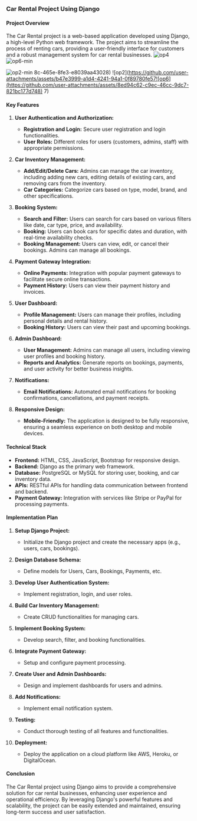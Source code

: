 ### Car Rental Project Using Django

#### Project Overview
The Car Rental project is a web-based application developed using Django, a high-level Python web framework. The project aims to streamline the process of renting cars, providing a user-friendly interface for customers and a robust management system for car rental businesses. 
![op4](https://github.com/user-attachments/assets/54e45c8f-8d95-4ea9-839a-0a6cb9c2fa77)![op6-min](https://github.com/user-attachments/assets/e34b1013-c29f-4542-8d46-63950b6f6bca)

![op2-min](https://github.com/user-attachments/assets/44c6b5ee-add9-4e1d-9099-e3cae5c43921)
8c-465e-8fe3-e8039aa43028)
![op2](https://github.com/user-attachments/assets/b47e3999-a1d4-4241-94a1-0f89780fe57![op6](https://github.com/user-attachments/assets/8ed94c62-c9ec-46cc-9dc7-821bc177d748)
7)


#### Key Features

1. **User Authentication and Authorization:**
   - **Registration and Login:** Secure user registration and login functionalities.
   - **User Roles:** Different roles for users (customers, admins, staff) with appropriate permissions.

2. **Car Inventory Management:**
   - **Add/Edit/Delete Cars:** Admins can manage the car inventory, including adding new cars, editing details of existing cars, and removing cars from the inventory.
   - **Car Categories:** Categorize cars based on type, model, brand, and other specifications.

3. **Booking System:**
   - **Search and Filter:** Users can search for cars based on various filters like date, car type, price, and availability.
   - **Booking:** Users can book cars for specific dates and duration, with real-time availability checks.
   - **Booking Management:** Users can view, edit, or cancel their bookings. Admins can manage all bookings.

4. **Payment Gateway Integration:**
   - **Online Payments:** Integration with popular payment gateways to facilitate secure online transactions.
   - **Payment History:** Users can view their payment history and invoices.

5. **User Dashboard:**
   - **Profile Management:** Users can manage their profiles, including personal details and rental history.
   - **Booking History:** Users can view their past and upcoming bookings.

6. **Admin Dashboard:**
   - **User Management:** Admins can manage all users, including viewing user profiles and booking history.
   - **Reports and Analytics:** Generate reports on bookings, payments, and user activity for better business insights.

7. **Notifications:**
   - **Email Notifications:** Automated email notifications for booking confirmations, cancellations, and payment receipts.

8. **Responsive Design:**
   - **Mobile-Friendly:** The application is designed to be fully responsive, ensuring a seamless experience on both desktop and mobile devices.
   

#### Technical Stack

- **Frontend:** HTML, CSS, JavaScript, Bootstrap for responsive design.
- **Backend:** Django as the primary web framework.
- **Database:** PostgreSQL or MySQL for storing user, booking, and car inventory data.
- **APIs:** RESTful APIs for handling data communication between frontend and backend.
- **Payment Gateway:** Integration with services like Stripe or PayPal for processing payments.

#### Implementation Plan

1. **Setup Django Project:**
   - Initialize the Django project and create the necessary apps (e.g., users, cars, bookings).

2. **Design Database Schema:**
   - Define models for Users, Cars, Bookings, Payments, etc.

3. **Develop User Authentication System:**
   - Implement registration, login, and user roles.

4. **Build Car Inventory Management:**
   - Create CRUD functionalities for managing cars.

5. **Implement Booking System:**
   - Develop search, filter, and booking functionalities.

6. **Integrate Payment Gateway:**
   - Setup and configure payment processing.

7. **Create User and Admin Dashboards:**
   - Design and implement dashboards for users and admins.

8. **Add Notifications:**
   - Implement email notification system.

9. **Testing:**
   - Conduct thorough testing of all features and functionalities.

10. **Deployment:**
    - Deploy the application on a cloud platform like AWS, Heroku, or DigitalOcean.

#### Conclusion
The Car Rental project using Django aims to provide a comprehensive solution for car rental businesses, enhancing user experience and operational efficiency. By leveraging Django's powerful features and scalability, the project can be easily extended and maintained, ensuring long-term success and user satisfaction.
